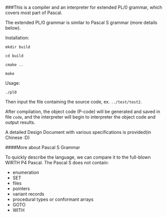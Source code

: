 ###This is a compiler and an interpreter for extended PL/0 grammar, which covers most part of Pascal.

The extended PL/0 grammar is similar to Pascal S grammar (more details below).

Installation:

`mkdir build`

`cd build`

`cmake .. `

`make`

Usage:

`./pl0`

Then input the file containing the source code, ex. `../test/test2`. 

After compilation, the object code (P-code) will be generated and saved in file `code`, and the interpreter will begin to interpreter the object code and output results.

A detailed Design Document with various specifications is provided(in Chinese :D)

####More about Pascal S Grammar

To quickly describe the language, we can compare it to the full-blown WIRTH P4 Pascal. The Pascal S does not contain:

- enumeration
- SET
- files
- pointers
- variant records
- procedural types or conformant arrays
- GOTO
- WITH





